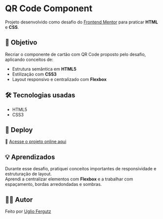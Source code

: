 # QR Code Component

Projeto desenvolvido como desafio do [Frontend Mentor](https://www.frontendmentor.io) para praticar **HTML** e **CSS**.

## 🎯 Objetivo
Recriar o componente de cartão com QR Code proposto pelo desafio, aplicando conceitos de:
- Estrutura semântica em **HTML5**  
- Estilização com **CSS3**  
- Layout responsivo e centralizado com **Flexbox**

## 🛠️ Tecnologias usadas
- HTML5  
- CSS3  

## 🚀 Deploy
🔗 [Acesse o projeto online aqui](https://ugliof.github.io/qr-code-component/)

## 💡 Aprendizados
Durante esse desafio, pratiquei conceitos importantes de responsividade e estruturação de layout.  
Aprendi a centralizar elementos com **Flexbox** e a trabalhar com espaçamento, bordas arredondadas e sombras.

## 👨‍💻 Autor
Feito  por [Uglio Fergutz](https://github.com/Ugliof)